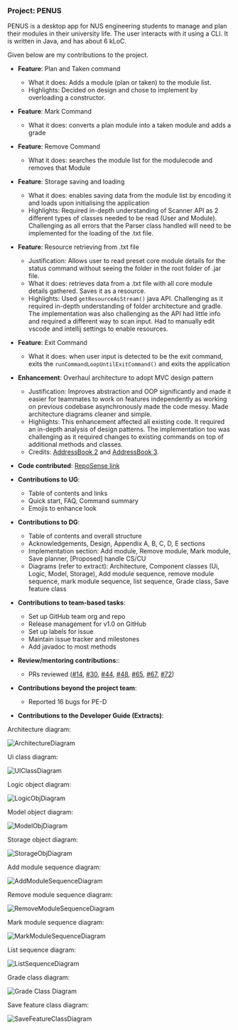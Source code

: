 ### Project: PENUS
PENUS is a desktop app for NUS engineering students to manage and plan their modules in their university life. The user interacts with it using a CLI. It is written in Java, and has about 6 kLoC.

Given below are my contributions to the project.

- **Feature**: Plan and Taken command
    - What it does: Adds a module (plan or taken) to the module list.
    - Highlights: Decided on design and chose to implement by overloading a constructor.

- **Feature**: Mark Command
    - What it does: converts a plan module into a taken module and adds a grade

- **Feature**: Remove Command
    - What it does: searches the module list for the modulecode and removes that Module

- **Feature**: Storage saving and loading
    - What it does: enables saving data from the module list by encoding it and loads upon initialising the application
    - Highlights: Required in-depth understanding of Scanner API as 2 different types of classes needed to be read (User and Module). Challenging as all errors that the Parser class handled will need to be implemented for the loading of the .txt file.

- **Feature**: Resource retrieving from .txt file
    - Justification: Allows user to read preset core module details for the status command without seeing the folder in the root folder of .jar file.
    - What it does: retrieves data from a .txt file with all core module details gathered. Saves it as a resource.
    - Highlights: Used `getResourceAsStream()` java API. Challenging as it required in-depth understanding of folder architecture and gradle. The implementation was also challenging as the API had little info and required a different way to scan input. Had to manually edit vscode and intellij settings to enable resources.

- **Feature**: Exit Command
    - What it does: when user input is detected to be the exit command, exits the `runCommandLoopUntilExitCommand()` and exits the application

- **Enhancement**: Overhaul architecture to adopt MVC design pattern
    - Justification: Improves abstraction and OOP significantly and made it easier for teammates to work on features independently as working on previous codebase asynchronously made the code messy. Made architecture diagrams cleaner and simple.
    - Highlights: This enhancement affected all existing code. It required an in-depth analysis of design patterns. The implementation too was challenging as it required changes to existing commands on top of additional methods and classes.
    - Credits: [AddressBook 2](https://github.com/se-edu/addressbook-level2) and [AddressBook 3](https://github.com/se-edu/addressbook-level3).

- **Code contributed**: [RepoSense link](https://nus-cs2113-ay2223s2.github.io/tp-dashboard/?search=bentohset&breakdown=true)

- **Contributions to UG**:
    - Table of contents and links
    - Quick start, FAQ, Command summary
    - Emojis to enhance look

- **Contributions to DG**:
    - Table of contents and overall structure
    - Acknowledgements, Design, Appendix A, B, C, D, E sections
    - Implementation section: Add module, Remove module, Mark module, Save planner, [Proposed] handle CS/CU
    - Diagrams (refer to extract): Architecture, Component classes (Ui, Logic, Model, Storage), Add module sequence, remove module sequence, mark module sequence, list sequence, Grade class, Save feature class

- **Contributions to team-based tasks**:
    - Set up GitHub team org and repo
    - Release management for v1.0 on GitHub
    - Set up labels for issue
    - Maintain issue tracker and milestones
    - Add javadoc to most methods

- **Review/mentoring contributions:**:
    - PRs reviewed ([\#14](https://github.com/AY2223S2-CS2113-T11-2/tp/pull/14), [\#30](https://github.com/AY2223S2-CS2113-T11-2/tp/pull/30), [\#44](https://github.com/AY2223S2-CS2113-T11-2/tp/pull/44), [\#48](https://github.com/AY2223S2-CS2113-T11-2/tp/pull/48), [\#65](https://github.com/AY2223S2-CS2113-T11-2/tp/pull/65), [\#67](https://github.com/AY2223S2-CS2113-T11-2/tp/pull/67), [\#72](https://github.com/AY2223S2-CS2113-T11-2/tp/pull/72))

- **Contributions beyond the project team**:
    - Reported 16 bugs for PE-D

- **Contributions to the Developer Guide (Extracts)**:

Architecture diagram:

![ArchitectureDiagram](/docs/uml/diagrams/Architecture.png)

Ui class diagram:

![UIClassDiagram](/docs/uml/diagrams/UiClass.png)

Logic object diagram:

![LogicObjDiagram](/docs/uml/diagrams/LogicClass.png)

Model object diagram:

![ModelObjDiagram](/docs/uml/diagrams/ModelClass.png)

Storage object diagram:

![StorageObjDiagram](/docs/uml/diagrams/StorageClass.png)

Add module sequence diagram:

![AddModuleSequenceDiagram](/docs/uml/diagrams/AddModSequence.png)

Remove module sequence diagram:

![RemoveModuleSequenceDiagram](/docs/uml/diagrams/RemoveModSequence.png)

Mark module sequence diagram:

![MarkModuleSequenceDiagram](/docs/uml/diagrams/MarkModSequence.png)

List sequence diagram:

![ListSequenceDiagram](/docs/uml/diagrams/ListSequence.png)

Grade class diagram:

![Grade Class Diagram](/docs/uml/diagrams/GradeClass.png)

Save feature class diagram:

![SaveFeatureClassDiagram](/docs/uml/diagrams/SaveFeatureClass.png)
